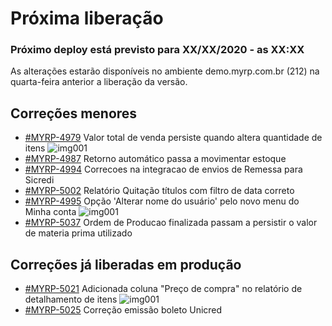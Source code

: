 # Próxima liberação

### Próximo deploy está previsto para XX/XX/2020 - as XX:XX
As alterações estarão disponíveis no ambiente demo.myrp.com.br (212) na quarta-feira anterior a liberação da versão.

## Correções menores
* [#MYRP-4979](https://devmyrp.atlassian.net/browse/MYRP-4979) Valor total de venda persiste quando altera quantidade de itens 
![img001](https://i.imgur.com/VUjM02F.jpg)
* [#MYRP-4987](https://devmyrp.atlassian.net/browse/MYRP-4987) Retorno automático passa a movimentar estoque
* [#MYRP-4994](https://devmyrp.atlassian.net/browse/MYRP-4994) Correcoes na integracao de envios de Remessa para Sicredi
* [#MYRP-5002](https://devmyrp.atlassian.net/browse/MYRP-5002) Relatório Quitação títulos com filtro de data correto
* [#MYRP-4995](https://devmyrp.atlassian.net/browse/MYRP-4995) Opção 'Alterar nome do usuário' pelo novo menu do Minha conta
![img001](https://i.imgur.com/MFNcmUP.jpg)
* [#MYRP-5037](https://devmyrp.atlassian.net/browse/MYRP-5037) Ordem de Producao finalizada passam a persistir o valor de materia prima utilizado 

## Correções já liberadas em produção
* [#MYRP-5021](https://devmyrp.atlassian.net/browse/MYRP-5021) Adicionada coluna "Preço de compra" no relatório de detalhamento de itens
![img001](https://i.imgur.com/NBmB9TI.jpg)
* [#MYRP-5025](https://devmyrp.atlassian.net/browse/MYRP-5025) Correção emissão boleto Unicred
